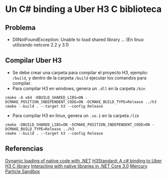 # Un C# binding a Uber H3 C biblioteca
## Problema
- DllNotFoundException: Unable to load shared library ... (En linux utilizando netcore 2.2 y 3.1)
## Compilar Uber H3
- Se debe crear una carpeta para compilar el proyecto H3, ejemplo: `/build`, y dentro de la carpeta `/build` ejecutar los comandos para compilar.
- Para compilar H3 en windows, genera un `.dll` en la carpeta  `/bin`
```
cmake -A x64 -DBUILD_SHARED_LIBS=ON -DCMAKE_POSITION_INDEPENDENT_CODE=ON -DCMAKE_BUILD_TYPE=Release ../h3
cmake --build . --target h3 --config Release
```
- Para compilar H3 en linux, genera un `.so.1` en la carpeta `/lib`
```
cmake -DBUILD_SHARED_LIBS=ON -DCMAKE_POSITION_INDEPENDENT_CODE=ON -DCMAKE_BUILD_TYPE=Release ../h3
cmake --build . --target h3 --config Release
```
## Referencias
[Dynamic loading of native code with .NET](https://ericsink.com/entries/native_library.html) 
[H3Standard: A c# binding to Uber H3 C library](https://github.com/entrepreneur-interet-general/H3.Standard/blob/master/H3Standard/H3.cs)
[Interacting with native libraries in .NET Core 3.0](https://developers.redhat.com/blog/2019/09/06/interacting-with-native-libraries-in-net-core-3-0/) 
[Mercury Particle Sandbox](https://github.com/sqrMin1/MonoGame.Forms/blob/master/Libs/MonoGame/_src/Windows/SDL/SDL2.cs)

